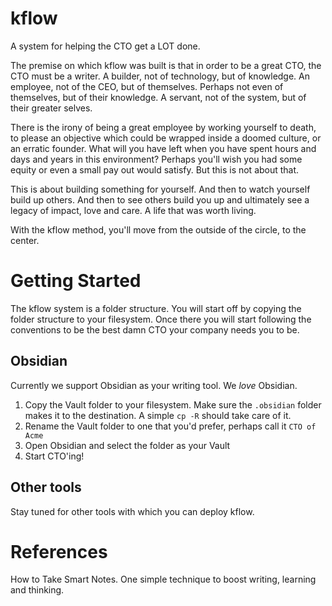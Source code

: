 # kflow

A system for helping the CTO get a LOT done.

The premise on which kflow was built is that in order to be a great CTO, the CTO must be a writer. A builder, not of technology, but of knowledge. An employee, not of the CEO, but of themselves. Perhaps not even of themselves, but of their knowledge. A servant, not of the system, but of their greater selves.

There is the irony of being a great employee by working yourself to death, to please an objective which could be wrapped inside a doomed culture, or an erratic founder. What will you have left when you have spent hours and days and years in this environment? Perhaps you'll wish you had some equity or even a small pay out would satisfy. But this is not about that.

This is about building something for yourself. And then to watch yourself build up others. And then to see others build you up and ultimately see a legacy of impact, love and care. A life that was worth living.

With the kflow method, you'll move from the outside of the circle, to the center.

# Getting Started

The kflow system is a folder structure. You will start off by copying the folder structure to your filesystem. Once there you will start following the conventions to be the best damn CTO your company needs you to be.

## Obsidian

Currently we support Obsidian as your writing tool. We *love* Obsidian.

1. Copy the Vault folder to your filesystem. Make sure the `.obsidian` folder makes it to the destination. A simple `cp -R` should take care of it.
2. Rename the Vault folder to one that you'd prefer, perhaps call it `CTO of Acme`
3. Open Obsidian and select the folder as your Vault
4. Start CTO'ing!

## Other tools

Stay tuned for other tools with which you can deploy kflow.

# References

How to Take Smart Notes. One simple technique to boost writing, learning and thinking.

